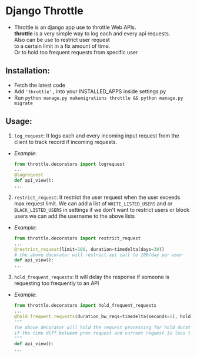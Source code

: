 # Django Throttle

* Throttle is an django app use to throttle Web APIs. <br />
**throttle** is a very simple way to log each and every api requests. <br />
Also can be use to restrict user request <br />
to a certain limit in a fix amount of time. <br />
Or to hold too frequent requests from specific user <br />

## Installation:
- Fetch the latest code
- Add `'throttle',` into your INSTALLED_APPS inside settings.py
- Run `python manage.py makemigrations throttle && python manage.py migrate`


## Usage:
1. `log_request`: It logs each and every incoming input request from the client to track record if incoming requests.
- *Example*:
    ```python
    from throttle.decorators import logrequest
    ...
    @logrequest
    def api_view():
    ...
    ```
2. `restrict_request`: It restrict the user request when the user exceeds max request limit.
We can add a list of `WHITE_LISTED_USERS` and or `BLACK_LISTED_USERS` in settings if we don't want to restrict users or block users we can add the username to the above lists
- *Example*:
    ```python
    from throttle.decorators import restrict_request
    ...
    @restrict_request(limit=100, duration=timedelta(days=30))
    # the above decorator will restrict api call to 100/day per user
    def api_view():
    ...
    ```
3. `hold_frequent_requests`: It will delay the response if someone is requesting too frequently to an API
- *Example*:
    ```python
    from throttle.decorators import hold_frequent_requests
    ...
    @hold_frequent_requests(duration_bw_reqs=timedelta(seconds=1), hold_duration=5)
    """
    The above decorator will hold the request processing for hold duration,
    if the time diff between prev request and current request is less than expected duration_bw_reqs
    """
    def api_view():
    ...
    ```

